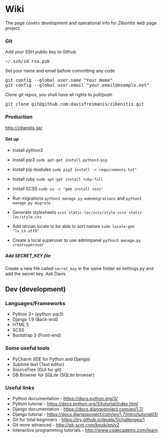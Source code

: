 # Wiki

The page covers development and operational info for _Zibenitis_ web page project.

### Git

Add your SSH public key to Github

<pre>
~/.ssh/id_rsa.pub
</pre>

Set your name and email before committing any code

<pre>
git config --global user.name "Your Name"
git config --global user.email "your.email@example.net"
</pre>

Clone git repos, you shall have all rights to pull/push

<pre>
git clone git@github.com:davisfreimanis/zibenitis.git
</pre>

### Production

http://zibenitis.se/

#### Set up
* Install python3
* Install pip3 `sudo apt-get install python3-pip`
* Install pip modules `sudo pip3 install -r requirements.txt"`
* Install ruby `sudo apt-get install ruby-full`
* Install SCSS `sudo su -c "gem install sass"`

* Run migrations `python3 manage.py makemigrations` and `python3 manage.py migrate`
* Generate stylesheets `scss static-loc/scss/style.scss static-loc/style.css`

* Add latvian locale to be able to sort names `sudo locale-gen "lv_LV.utf8"`

* Create a local superuser to use adminpanel `python3 manage.py creatsuperuser`

##### Add SECRET_KEY file
Create a new file called `secret_key` in the same folder as settings.py and add the secret key. Ask Davis

## Dev (development)

### Languages/Frameworks

* Python 3+ (python-pip3)
* Django 1.9 (Back-end)
* HTML 5
* SCSS
* Bootstrap 3 (Front-end)

### Some useful tools

* PyCharm (IDE for Python and Django)
* Sublime text (Text editor)
* SourceTree (GUI for git)
* DB Browser for SQLite (SQLite browser)

### Useful links

* Python documentation - https://docs.python.org/3/
* Python tutorial - https://docs.python.org/3/tutorial/index.html
* Django documentation - https://docs.djangoproject.com/en/1.7/
* Django tutorial - https://docs.djangoproject.com/en/1.7/intro/tutorial01/
* Git for total beginners - https://try.github.io/levels/1/challenges/1
* Git more advanced - http://git-scm.com/book/en/v2
* Interactive programming tutorials - http://www.codecademy.com/learn
